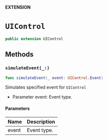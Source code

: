 **EXTENSION**

# `UIControl`
```swift
public extension UIControl
```

## Methods
### `simulateEvent(_:)`

```swift
func simulateEvent(_ event: UIControl.Event)
```

Simulates specified event for `UIControl`
- Parameter event: Event type.

#### Parameters

| Name | Description |
| ---- | ----------- |
| event | Event type. |